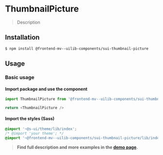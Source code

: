 # ThumbnailPicture

> Description

<!-- ![](./assets/preview.png) -->

## Installation

```sh
$ npm install @frontend-mv--uilib-components/sui-thumbnail-picture
```

## Usage

### Basic usage

#### Import package and use the component

```js
import ThumbnailPicture from '@frontend-mv--uilib-components/sui-thumbnail-picture'

return <ThumbnailPicture />
```

#### Import the styles (Sass)

```css
@import '~@s-ui/theme/lib/index';
/* @import 'your theme'; */
@import '~@frontend-mv--uilib-components/sui-thumbnail-picture/lib/index';
```

> **Find full description and more examples in the [demo page](#).**
